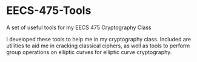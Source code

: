 # EECS-475-Tools
A set of useful tools for my EECS 475 Cryptography Class

I developed these tools to help me in my cryptography class.  Included are utilities to aid me in cracking classical ciphers, as well as tools to perform group operations on elliptic curves for elliptic curve cryptography.
